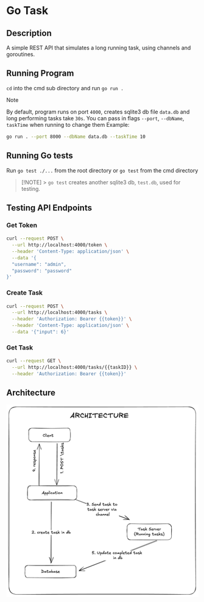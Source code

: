 # Go Task

## Description

A simple REST API that simulates a long running task, using channels and goroutines.

## Running Program

`cd` into the cmd sub directory and run `go run .`

> [!NOTE]
> By default, program runs on port `4000`, creates sqlite3 db file `data.db` and long performing tasks take `30s`.
> You can pass in flags `--port`, `--dbName`, `taskTime` when running to change them
> Example:
>
> ```sh
> go run . --port 8000 --dbName data.db --taskTime 10
> ```

## Running Go tests

Run `go test ./...` from the root directory or `go test` from the cmd directory

> [!NOTE] > `go test` creates another sqlite3 db, `test.db`, used for testing.

## Testing API Endpoints

### Get Token

```sh
curl --request POST \
  --url http://localhost:4000/token \
  --header 'Content-Type: application/json' \
  --data '{
  "username": "admin",
  "password": "password"
}'
```

### Create Task

```sh
curl --request POST \
  --url http://localhost:4000/tasks \
  --header 'Authorization: Bearer {{token}}' \
  --header 'Content-Type: application/json' \
  --data '{"input": 6}'
```

### Get Task

```sh
curl --request GET \
  --url http://localhost:4000/tasks/{{taskID}} \
  --header 'Authorization: Bearer {{token}}'
```

## Architecture

![Architecture](./Untitled-2023-03-10-1813.png)
